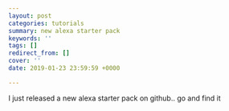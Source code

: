 ```yaml
---
layout: post
categories: tutorials
summary: new alexa starter pack
keywords: ''
tags: []
redirect_from: []
cover: ''
date: 2019-01-23 23:59:59 +0000

---
```

I just released a new alexa starter pack on github.. go and find it